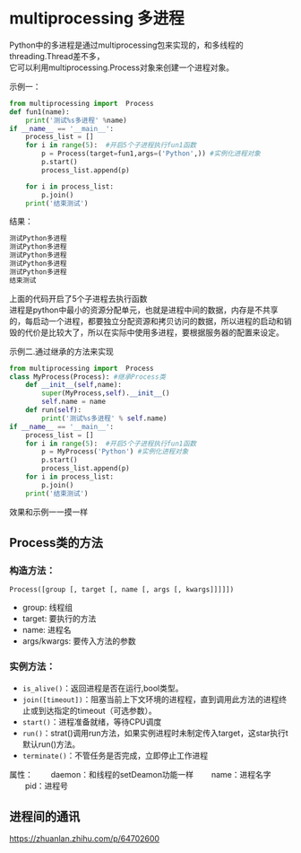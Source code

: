 # multiprocessing 多进程
Python中的多进程是通过multiprocessing包来实现的，和多线程的threading.Thread差不多，  
它可以利用multiprocessing.Process对象来创建一个进程对象。

示例一：
```py
from multiprocessing import  Process
def fun1(name):
    print('测试%s多进程' %name)
if __name__ == '__main__':
    process_list = []
    for i in range(5):  #开启5个子进程执行fun1函数
        p = Process(target=fun1,args=('Python',)) #实例化进程对象
        p.start()
        process_list.append(p)

    for i in process_list:
        p.join()
    print('结束测试')
```
结果：
```py
测试Python多进程
测试Python多进程
测试Python多进程
测试Python多进程
测试Python多进程
结束测试
```


上面的代码开启了5个子进程去执行函数  
进程是python中最小的资源分配单元，也就是进程中间的数据，内存是不共享的，每启动一个进程，都要独立分配资源和拷贝访问的数据，所以进程的启动和销毁的代价是比较大了，所以在实际中使用多进程，要根据服务器的配置来设定。

示例二.通过继承的方法来实现
```py
from multiprocessing import  Process
class MyProcess(Process): #继承Process类
    def __init__(self,name):
        super(MyProcess,self).__init__()
        self.name = name
    def run(self):
        print('测试%s多进程' % self.name)
if __name__ == '__main__':
    process_list = []
    for i in range(5):  #开启5个子进程执行fun1函数
        p = MyProcess('Python') #实例化进程对象
        p.start()
        process_list.append(p)
    for i in process_list:
        p.join()
    print('结束测试')
```
效果和示例一一摸一样

## Process类的方法
### 构造方法：
`Process([group [, target [, name [, args [, kwargs]]]]])`

- group: 线程组 
- target: 要执行的方法
- name: 进程名
- args/kwargs: 要传入方法的参数

### 实例方法：
- `is_alive()`：返回进程是否在运行,bool类型。
- `join([timeout])`：阻塞当前上下文环境的进程程，直到调用此方法的进程终止或到达指定的timeout（可选参数）。
- `start()`：进程准备就绪，等待CPU调度
- `run()`：strat()调用run方法，如果实例进程时未制定传入target，这star执行t默认run()方法。
- `terminate()`：不管任务是否完成，立即停止工作进程

属性：
　　daemon：和线程的setDeamon功能一样
　　name：进程名字
　　pid：进程号

## 进程间的通讯
https://zhuanlan.zhihu.com/p/64702600